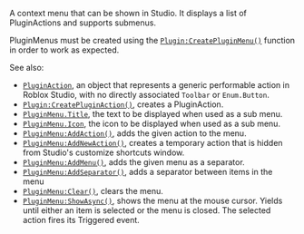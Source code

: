 A context menu that can be shown in Studio. It displays a list of
PluginActions and supports submenus.

PluginMenus must be created using the [`Plugin:CreatePluginMenu()`](https://create.roblox.com/docs/reference/engine/classes/Plugin#CreatePluginMenu)
function in order to work as expected.

See also:

- [`PluginAction`](https://create.roblox.com/docs/reference/engine/classes/PluginAction), an object that represents a generic performable action
in Roblox Studio, with no directly associated `Toolbar` or `Enum.Button`.
- [`Plugin:CreatePluginAction()`](https://create.roblox.com/docs/reference/engine/classes/Plugin#CreatePluginAction), creates a PluginAction.
- [`PluginMenu.Title`](https://create.roblox.com/docs/reference/engine/classes/PluginMenu#Title), the text to be displayed when used as a sub menu.
- [`PluginMenu.Icon`](https://create.roblox.com/docs/reference/engine/classes/PluginMenu#Icon), the icon to be displayed when used as a sub menu.
- [`PluginMenu:AddAction()`](https://create.roblox.com/docs/reference/engine/classes/PluginMenu#AddAction), adds the given action to the menu.
- [`PluginMenu:AddNewAction()`](https://create.roblox.com/docs/reference/engine/classes/PluginMenu#AddNewAction), creates a temporary action that is hidden
from Studio's customize shortcuts window.
- [`PluginMenu:AddMenu()`](https://create.roblox.com/docs/reference/engine/classes/PluginMenu#AddMenu), adds the given menu as a separator.
- [`PluginMenu:AddSeparator()`](https://create.roblox.com/docs/reference/engine/classes/PluginMenu#AddSeparator), adds a separator between items in the
menu
- [`PluginMenu:Clear()`](https://create.roblox.com/docs/reference/engine/classes/PluginMenu#Clear), clears the menu.
- [`PluginMenu:ShowAsync()`](https://create.roblox.com/docs/reference/engine/classes/PluginMenu#ShowAsync), shows the menu at the mouse cursor. Yields
until either an item is selected or the menu is closed. The selected action
fires its Triggered event.
